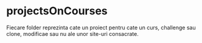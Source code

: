 # projectsOnCourses
Fiecare folder reprezinta cate un proiect pentru cate un curs, challenge sau clone, modificae sau nu ale unor site-uri consacrate.  
